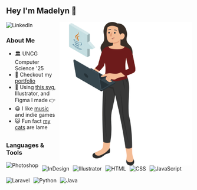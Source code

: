## Hey I'm Madelyn 👋

<img align="right" alt="GIF" src="Person/Stack-Resized.gif" width="360px"/>

<a href='https://www.linkedin.com/in/goodmadelyn/'><img align='left' alt="LinkedIn" src="https://www.iconsdb.com/icons/preview/gray/linkedin-3-xxl.png" height='24px'/></a> 
<br>

### About Me
- 🏛️ UNCG Computer Science '25
- 📝 Checkout my [portfolio](https://mgood27.wordpress.com/)
- 🎨 Using [this svg](https://storyset.com/illustration/computer-login/amico), Illustrator, and Figma I made 👉
- 😀 I like [music](https://musescore.com/user/23472121) and indie games
- 😺 Fun fact [my cats](https://drive.google.com/file/d/1Vxs3JTveYzqwRwXazcQFyPL3bhfd2hH7/view) are lame

##

### Languages & Tools
<a href="https://www.adobe.com/products/photoshop.html" target="_blank"> <img align="left" alt="Photoshop" style="margin-right: 10px;" src="https://upload.wikimedia.org/wikipedia/commons/thumb/a/af/Adobe_Photoshop_CC_icon.svg/1051px-Adobe_Photoshop_CC_icon.svg.png" height="32px"/></a> 

<a href="https://www.adobe.com/products/indesign.html" target="_blank"> <img align="left" style="margin-right: 10px;" alt="InDesign" src="https://upload.wikimedia.org/wikipedia/commons/thumb/4/48/Adobe_InDesign_CC_icon.svg/2101px-Adobe_InDesign_CC_icon.svg.png" height="32px"/></a>

<a href="https://www.adobe.com/products/illustrator.html" target="_blank"> <img align="left" style="margin-right: 10px;" alt="Illustrator" src="https://upload.wikimedia.org/wikipedia/commons/thumb/f/fb/Adobe_Illustrator_CC_icon.svg/2101px-Adobe_Illustrator_CC_icon.svg.png" height="32px"/></a>
<a href="https://www.w3schools.com/html/html_intro.asp" target="_blank"> <img align="left" style="margin-right: 10px;" alt="HTML" src="https://cdn-icons-png.flaticon.com/512/732/732212.png" height="32px"/></a>
<a href="https://www.w3schools.com/css/css_intro.asp" target="_blank"> <img align="left" style="margin-right: 10px;" alt="CSS" src="https://cdn-icons-png.flaticon.com/512/732/732190.png" height="32px"/></a>
<a href="https://www.javascript.com/" target="_blank"> <img align="left" style="margin-right: 10px;" alt="JavaScript" src="https://cdn-icons-png.flaticon.com/512/5968/5968292.png" height="32px"/></a>
<a href="https://laravel.com/" target="_blank"> <img align="left" style="margin-right: 10px;" alt="Laravel" src="https://cdn.worldvectorlogo.com/logos/laravel-3.svg" height="32px"/></a>
<a href="https://www.python.org/" target="_blank"> <img align="left" style="margin-right: 10px;" alt="Python" src="https://cdn.freebiesupply.com/logos/large/2x/python-5-logo-png-transparent.png" height="32px"/></a>
<a href="https://www.w3schools.com/java/default.asp" target="_blank"> <img align="left" style="margin-right: 10px;" alt="Java" src="https://cdn-icons-png.flaticon.com/512/226/226777.png" height="32px"/></a>


